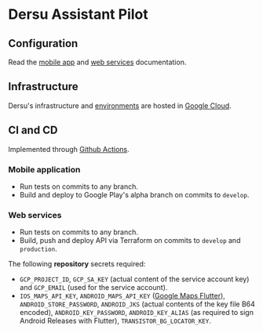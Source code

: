 # Dersu Assistant Pilot

## Configuration

Read the [mobile app](./app) and [web services](./services) documentation.

## Infrastructure

Dersu's infrastructure and [environments](./docs/environments.md) are hosted in [Google Cloud](./docs/gcp.md).

## CI and CD

Implemented through [Github Actions](https://github.com/dersu-uz/assistant-pilot/actions).

### Mobile application

- Run tests on commits to any branch.
- Build and deploy to Google Play's alpha branch on commits to `develop`.

### Web services

- Run tests on commits to any branch.
- Build, push and deploy API via Terraform on commits to `develop` and `production`.

The following **repository** secrets required:

 - `GCP_PROJECT_ID`, `GCP_SA_KEY` (actual content of the service account key) and `GCP_EMAIL` (used for the service account).
 - `IOS_MAPS_API_KEY`, `ANDROID_MAPS_API_KEY` ([Google Maps Flutter](https://pub.dev/packages/google_maps_flutter)), `ANDROID_STORE_PASSWORD`, `ANDROID_JKS` (actual contents of the key file B64 encoded), `ANDROID_KEY_PASSWORD`, `ANDROID_KEY_ALIAS` (as required to sign Android Releases with Flutter), `TRANSISTOR_BG_LOCATOR_KEY`.
